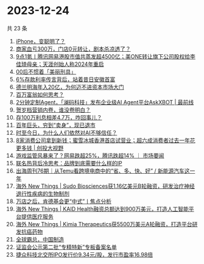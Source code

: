 # 2023-12-24

共 23 条

<!-- BEGIN 36KR -->
<!-- 最后更新时间 2023-12-24 00:06:27 +0800 -->
1. [iPhone，变聪明了？](https://36kr.com/p/2571736982855817)
1. [商家血亏300万，门店0元转让，剧本杀凉透了？](https://36kr.com/p/2571805471745417)
1. [9点1氪丨腾讯网易港股市值共蒸发超4500亿；美ONE转让旗下公司股权给李佳琦母亲；天涯创始人称2024年重启](https://36kr.com/p/2572630260278914)
1. [00后不惯着「美丽刑具」](https://36kr.com/p/2571714562598537)
1. [6%存款利率传言背后，站着昔日安徽首富](https://36kr.com/p/2571783738598784)
1. [德兰明海年入20亿，为何迈不进资本市场大门](https://36kr.com/p/2571778809603718)
1. [百万富翁如何思考？](https://36kr.com/p/2498060421896322)
1. [2分钟定制Agent，「澜码科技」发布企业级AI Agent平台AskXBOT | 最前线](https://36kr.com/p/2570224293930373)
1. [贺岁档营销内卷，谁没卷明白？](https://36kr.com/p/2571728573605256)
1. [存100万利息相差4.7万，咋回事儿？](https://36kr.com/p/2571771840488835)
1. [百年巨头，穷到“卖身”，现已退市](https://36kr.com/p/2571744698705543)
1. [时至今日，为什么人们依然对AI不够信任？](https://36kr.com/p/2572578811831686)
1. [8家消费公司拿到新钱；蜜雪冰城香港首店试营业；超六成消费者过去一年花更多钱 | 创投大视野](https://36kr.com/p/2572753705477509)
1. [游戏监管风暴来了？网易跌超25%，腾讯跌超14% ｜ 市场要闻](https://36kr.com/p/2571607351944576)
1. [联名热背后冷思考：品牌到底需要什么样的IP](https://36kr.com/p/2571700074079622)
1. [出海周刊76期｜从Temu看跨境电商中的“省、多、快、好” / 新能源汽车这一年](https://36kr.com/p/2571858773698179)
1. [海外 New Things | Sudo Biosciences获1.16亿美元B轮融资，研发治疗神经退行性疾病的生物制剂](https://36kr.com/p/2570157157098880)
1. [万店之后，肯德基会更“中式”丨焦点分析](https://36kr.com/p/2567259605820801)
1. [海外 New Things | KAID Health融资总额达到900万美元，打造人工智能平台提供医疗服务](https://36kr.com/p/2567630216291972)
1. [海外 New Things | Kimia Therapeutics获5500万美元A轮融资，打造平台研发抗癌药物](https://36kr.com/p/2570153825412481)
1. [全球霸总，中国制造](https://36kr.com/p/2572553099093381)
1. [证监会公示第二批“专精特新”专板备案名单](https://36kr.com/p/2572621831480961)
1. [捷众科技北交所IPO发行价9.34元/股，发行市盈率16.98倍](https://36kr.com/p/2571838201734529)
<!-- END 36KR -->